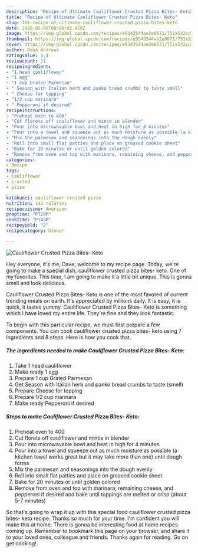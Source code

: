 ```yaml
---
description: "Recipe of Ultimate Cauliflower Crusted Pizza Bites- Keto"
title: "Recipe of Ultimate Cauliflower Crusted Pizza Bites- Keto"
slug: 101-recipe-of-ultimate-cauliflower-crusted-pizza-bites-keto
date: 2020-05-08T00:08:02.420Z
image: https://img-global.cpcdn.com/recipes/e9343544ae2e6671/751x532cq70/cauliflower-crusted-pizza-bites-keto-recipe-main-photo.jpg
thumbnail: https://img-global.cpcdn.com/recipes/e9343544ae2e6671/751x532cq70/cauliflower-crusted-pizza-bites-keto-recipe-main-photo.jpg
cover: https://img-global.cpcdn.com/recipes/e9343544ae2e6671/751x532cq70/cauliflower-crusted-pizza-bites-keto-recipe-main-photo.jpg
author: Rena Andrews
ratingvalue: 3.4
reviewcount: 11
recipeingredient:
- "1 head cauliflower"
- "1 egg"
- "1 cup Grated Parmesan"
- " Season with Italian herb and panko bread crumbs to taste smell"
- " Cheese for topping"
- "1/2 cup marinara"
- " Pepperoni if desired"
recipeinstructions:
- "Preheat oven to 400"
- "Cut florets off cauliflower and mince in blender"
- "Pour into microwavable bowl and heat in high for 4 minutes"
- "Pour into a towel and squeeze out as much moisture as possible (a kitchen towel works great but it may take more than one) until dough forms"
- "Mix the parmesan and seasonings into the dough evenly"
- "Roll into small flat patties and place on greased cookie sheet"
- "Bake for 20 minutes or until golden colored"
- "Remove from oven and top with marinara, remaining cheese, and pepperoni if desired and bake until toppings are melted or crisp (about 5-7 minutes)"
categories:
- Recipe
tags:
- cauliflower
- crusted
- pizza

katakunci: cauliflower crusted pizza 
nutrition: 142 calories
recipecuisine: American
preptime: "PT20M"
cooktime: "PT45M"
recipeyield: "2"
recipecategory: Dinner

---
```



![Cauliflower Crusted Pizza Bites- Keto](https://img-global.cpcdn.com/recipes/e9343544ae2e6671/751x532cq70/cauliflower-crusted-pizza-bites-keto-recipe-main-photo.jpg)

Hey everyone, it's me, Dave, welcome to my recipe page. Today, we're going to make a special dish, cauliflower crusted pizza bites- keto. One of my favorites. This time, I am going to make it a little bit unique. This is gonna smell and look delicious.



Cauliflower Crusted Pizza Bites- Keto is one of the most favored of current trending meals on earth. It's appreciated by millions daily. It is easy, it is quick, it tastes yummy. Cauliflower Crusted Pizza Bites- Keto is something which I have loved my entire life. They're fine and they look fantastic.


To begin with this particular recipe, we must first prepare a few components. You can cook cauliflower crusted pizza bites- keto using 7 ingredients and 8 steps. Here is how you cook that.

<!--inarticleads1-->

##### The ingredients needed to make Cauliflower Crusted Pizza Bites- Keto:

1. Take 1 head cauliflower
1. Make ready 1 egg
1. Prepare 1 cup Grated Parmesan
1. Get  Season with Italian herb and panko bread crumbs to taste (smell)
1. Prepare  Cheese for topping
1. Prepare 1/2 cup marinara
1. Make ready  Pepperoni if desired




<!--inarticleads2-->

##### Steps to make Cauliflower Crusted Pizza Bites- Keto:

1. Preheat oven to 400
1. Cut florets off cauliflower and mince in blender
1. Pour into microwavable bowl and heat in high for 4 minutes
1. Pour into a towel and squeeze out as much moisture as possible (a kitchen towel works great but it may take more than one) until dough forms
1. Mix the parmesan and seasonings into the dough evenly
1. Roll into small flat patties and place on greased cookie sheet
1. Bake for 20 minutes or until golden colored
1. Remove from oven and top with marinara, remaining cheese, and pepperoni if desired and bake until toppings are melted or crisp (about 5-7 minutes)




So that's going to wrap it up with this special food cauliflower crusted pizza bites- keto recipe. Thanks so much for your time. I'm confident you will make this at home. There is gonna be interesting food at home recipes coming up. Remember to bookmark this page on your browser, and share it to your loved ones, colleague and friends. Thanks again for reading. Go on get cooking!
